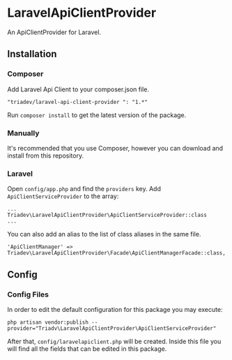 # LaravelApiClientProvider
An ApiClientProvider for Laravel.

## Installation

### Composer
Add Laravel Api Client to your composer.json file.
```
"triadev/laravel-api-client-provider ": "1.*"
```

Run `composer install` to get the latest version of the package.

### Manually
It's recommended that you use Composer, however you can download and install from this repository.

### Laravel
Open `config/app.php` and find the `providers` key. Add `ApiClientServiceProvider` to the array:
```
...
Triadev\LaravelApiClientProvider\ApiClientServiceProvider::class
...
```

You can also add an alias to the list of class aliases in the same file.
```
'ApiClientManager' => Triadev\LaravelApiClientProvider\Facade\ApiClientManagerFacade::class,
```

## Config

### Config Files
In order to edit the default configuration for this package you may execute:
```
php artisan vendor:publish --provider="Triadv\LaravelApiClientProvider\ApiClientServiceProvider"
```

After that, `config/laravelapiclient.php` will be created.
Inside this file you will find all the fields that can be edited in this package.